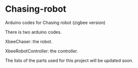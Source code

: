 # Chasing-robot
Arduino codes for Chasing robot (zigbee version)

There is two arduino codes.

XbeeChaser: the robot.

XbeeRobotController: the controller.

The lists of the parts used for this project will be updated soon.
